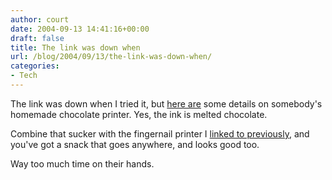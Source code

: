 ```yaml
---
author: court
date: 2004-09-13 14:41:16+00:00
draft: false
title: The link was down when
url: /blog/2004/09/13/the-link-was-down-when/
categories:
- Tech
---
```


The link was down when I tried it, but [here are](http://www.whoot.org.nyud.net:8090/archives/000074.html) some details on somebody's homemade chocolate printer. Yes, the ink is melted chocolate.

Combine that sucker with the fingernail printer I [linked to previously](http://www.vallentyne.com/blog/2004/07/ok-this-is-so-weird-i-just-had-to-link.htm), and you've got a snack that goes anywhere, and looks good too.

Way too much time on their hands.
